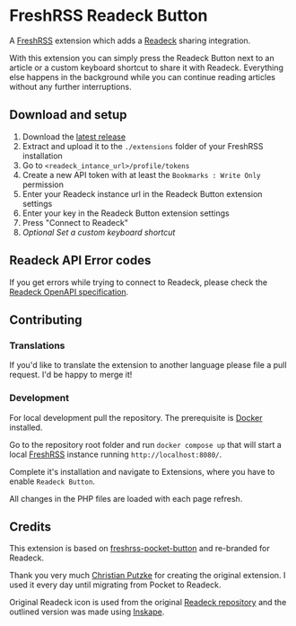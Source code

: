 # FreshRSS Readeck Button
A [FreshRSS](https://freshrss.org/) extension which adds a [Readeck](https://readeck.org/en/) sharing integration.

With this extension you can simply press the Readeck Button next to an article or a custom keyboard shortcut to share it with Readeck. Everything else happens in the background while you can continue reading articles without any further interruptions.

## Download and setup
1. Download the [latest release](https://github.com/Joedmin/xExtension-readeck-button/releases)
2. Extract and upload it to the `./extensions` folder of your FreshRSS installation
3. Go to `<readeck_intance_url>/profile/tokens`
4. Create a new API token with at least the `Bookmarks : Write Only` permission
5. Enter your Readeck instance url in the Readeck Button extension settings
6. Enter your key in the Readeck Button extension settings
7. Press "Connect to Readeck"
8. *Optional Set a custom keyboard shortcut*

## Readeck API Error codes
If you get errors while trying to connect to Readeck, please check the [Readeck OpenAPI specification](https://codeberg.org/readeck/readeck/src/branch/main/docs/api/api.yaml).

## Contributing

### Translations
If you'd like to translate the extension to another language please file a pull request. I'd be happy to merge it!

### Development
For local development pull the repository. The prerequisite is [Docker](https://www.docker.com/) installed.

Go to the repository root folder and run `docker compose up` that will start a local [FreshRSS](https://www.freshrss.org/) instance running `http://localhost:8080/`.

Complete it's installation and navigate to Extensions, where you have to enable `Readeck Button`.

All changes in the PHP files are loaded with each page refresh.

## Credits

This extension is based on [freshrss-pocket-button](https://github.com/christian-putzke/freshrss-pocket-button) and re-branded for Readeck.

Thank you very much [Christian Putzke](https://github.com/christian-putzke) for creating the original extension. I used it every day until migrating from Pocket to Readeck.

Original Readeck icon is used from the original [Readeck repository](https://codeberg.org/readeck/readeck) and the outlined version was made using [Inskape](https://inkscape.org/).
